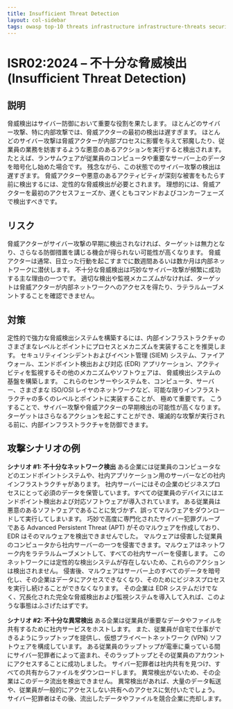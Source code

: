 ```yaml
---
title: Insufficient Threat Detection
layout: col-sidebar
tags: owasp top-10 threats infrastructure infrastructure-threats security risks infrastructure-security-risks insufficient threat detection isr02
---
```


# ISR02:2024 – 不十分な脅威検出 (Insufficient Threat Detection)

## 説明

脅威検出はサイバー防御において重要な役割を果たします。
ほとんどのサイバー攻撃、特に内部攻撃では、脅威アクターの最初の検出は遅すぎます。
ほとんどのサイバー攻撃は脅威アクターが内部プロセスに影響を与えて邪魔したり、従業員の業務を妨害するような悪意のあるアクションを実行すると検出されます。
たとえば、ランサムウェアが従業員のコンピュータや重要なサーバー上のデータを暗号化し始めた場合です。
残念ながら、この状態でのサイバー攻撃の検出は遅すぎます。
脅威アクターや悪意のあるアクティビティが深刻な被害をもたらす前に検出するには、定性的な脅威検出が必要とされます。
理想的には、脅威アクターを最初のアクセスフェーズか、遅くともコマンドおよびコンカーフェーズで検出すべきです。

## リスク

脅威アクターがサイバー攻撃の早期に検出されなければ、ターゲットは無力となり、さらなる防御措置を講じる機会が得られない可能性が高くなります。
脅威アクターは通常、目立った行動を起こすまでに数週間あるいは数か月は内部ネットワークに潜伏します。
不十分な脅威検出は巧妙なサイバー攻撃が頻繁に成功する主な理由の一つです。
適切な検出や監視メカニズムがなければ、ターゲットは脅威アクターが内部ネットワークへのアクセスを得たり、ラテラルムーブメントすることを確認できません。

## 対策

定性的で強力な脅威検出システムを構築するには、内部インフラストラクチャのさまざまなレベルとポイントにプロセスとメカニズムを実装することを推奨します。
セキュリティインシデントおよびイベント管理 (SIEM) システム、ファイアウォール、エンドポイント検出および対応 (EDR) アプリケーション、アクティビティを監視するその他のメカニズムやソフトウェアは、
脅威検出システムの基盤を構築します。
これらのセンサーやシステムを、コンピュータ、サーバー、さまざまな ISO/OSI レイヤのネットワークなど、可能な限りインフラストラクチャの多くのレベルとポイントに実装することが、
極めて重要です。
こうすることで、サイバー攻撃や脅威アクターの早期検出の可能性が高くなります。
ターゲットはさらなるアクションを起こすことができ、壊滅的な攻撃が実行される前に、内部インフラストラクチャを防御できます。

## 攻撃シナリオの例

**シナリオ #1: 不十分なネットワーク検出**
ある企業には従業員のコンピュータなどのエンドポイントシステムや、社内アプリケーション用のサーバーなどの社内インフラストラクチャがあります。
社内サーバーにはその企業のビジネスプロセスにとって必須のデータを保管しています。すべての従業員のデバイスにはエンドポイント検出および対応ソフトウェアが導入されています。
ある従業員は悪意のあるソフトウェアであることに気づかず、誤ってマルウェアをダウンロードして実行してしまいます。
巧妙で高度に専門化されたサイバー犯罪グループである Advanced Persistent Threat (APT) がそのマルウェアを作成しており、EDR はそのマルウェアを検出できませんでした。
マルウェアは侵害した従業員のコンピュータから社内サーバーの一つを侵害できます。マルウェアはネットワーク内をラテラルムーブメントして、すべての社内サーバーを侵害します。
このネットワークには定性的な検出システムが存在しないため、これらのアクションは検出されません。
侵害後、マルウェアはサーバー上のすべてのデータを暗号化し、その企業はデータにアクセスできなくなり、そのためにビジネスプロセスを実行し続けることができなくなります。
その企業は EDR システムだけでなく、冗長化された完全な脅威検出および監視システムを導入して入れば、このような事態はふさげたはずです。

**シナリオ #2: 不十分な異常検出**
ある企業は従業員が重要なデータやファイルを共有するために社内サービスをホストします。
また、従業員が自宅で仕事ができるようにラップトップを提供し、仮想プライベートネットワーク (VPN) ソフトウェアを構成しています。
ある従業員のラップトップが電車に乗っている間にサイバー犯罪者によって盗まれ、そのラップトップとその従業員のアカウントにアクセスすることに成功しました。
サイバー犯罪者は社内共有を見つけ、すべての共有からファイルをダウンロードします。
異常検出がないため、その企業はこのデータ流出を検出できません。
異常検出があれば、大量のデータ転送や、従業員が一般的にアクセスしない共有へのアクセスに気付いたでしょう。
サイバー犯罪者はその後、流出したデータやファイルを競合企業に売却します。

